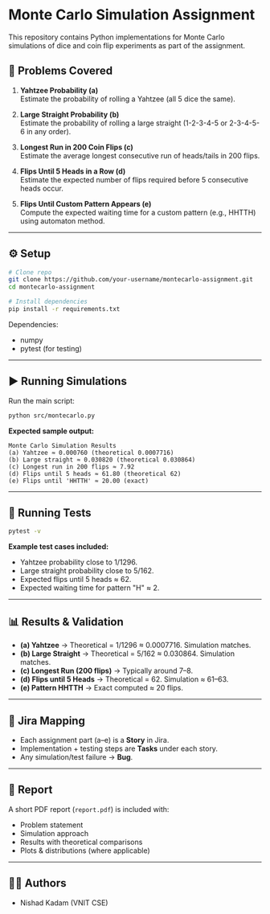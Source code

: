 # Monte Carlo Simulation Assignment

This repository contains Python implementations for Monte Carlo simulations of dice and coin flip experiments as part of the assignment.

## 📌 Problems Covered

1. **Yahtzee Probability (a)**  
   Estimate the probability of rolling a Yahtzee (all 5 dice the same).

2. **Large Straight Probability (b)**  
   Estimate the probability of rolling a large straight (1-2-3-4-5 or 2-3-4-5-6 in any order).

3. **Longest Run in 200 Coin Flips (c)**  
   Estimate the average longest consecutive run of heads/tails in 200 flips.

4. **Flips Until 5 Heads in a Row (d)**  
   Estimate the expected number of flips required before 5 consecutive heads occur.

5. **Flips Until Custom Pattern Appears (e)**  
   Compute the expected waiting time for a custom pattern (e.g., HHTTH) using automaton method.

---

## ⚙️ Setup

```bash
# Clone repo
git clone https://github.com/your-username/montecarlo-assignment.git
cd montecarlo-assignment

# Install dependencies
pip install -r requirements.txt
```

Dependencies:
- numpy
- pytest (for testing)

---

## ▶️ Running Simulations

Run the main script:
```bash
python src/montecarlo.py
```

**Expected sample output:**
```
Monte Carlo Simulation Results
(a) Yahtzee ≈ 0.000760 (theoretical 0.0007716)
(b) Large straight ≈ 0.030820 (theoretical 0.030864)
(c) Longest run in 200 flips ≈ 7.92
(d) Flips until 5 heads ≈ 61.80 (theoretical 62)
(e) Flips until 'HHTTH' ≈ 20.00 (exact)
```

---

## 🧪 Running Tests

```bash
pytest -v
```

**Example test cases included:**
- Yahtzee probability close to 1/1296.
- Large straight probability close to 5/162.
- Expected flips until 5 heads ≈ 62.
- Expected waiting time for pattern "H" ≈ 2.

---

## 📊 Results & Validation

- **(a) Yahtzee** → Theoretical = 1/1296 ≈ 0.0007716. Simulation matches.
- **(b) Large Straight** → Theoretical = 5/162 ≈ 0.030864. Simulation matches.
- **(c) Longest Run (200 flips)** → Typically around 7–8.
- **(d) Flips until 5 Heads** → Theoretical = 62. Simulation ≈ 61–63.
- **(e) Pattern HHTTH** → Exact computed ≈ 20 flips.

---

## 📌 Jira Mapping

- Each assignment part (a–e) is a **Story** in Jira.
- Implementation + testing steps are **Tasks** under each story.
- Any simulation/test failure → **Bug**.

---

## 📖 Report

A short PDF report (`report.pdf`) is included with:
- Problem statement
- Simulation approach
- Results with theoretical comparisons
- Plots & distributions (where applicable)

---

## 👨‍💻 Authors
- Nishad Kadam (VNIT CSE)

